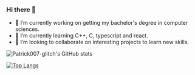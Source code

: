 ### Hi there 👋

<!--
**patrick007-glitch/patrick007-glitch** is a ✨ _special_ ✨ repository because its `README.md` (this file) appears on your GitHub profile.
-->
- 🔭 I’m currently working on getting my bachelor's degree in computer sciences.
- 🌱 I’m currently learning C++, C, typescript and react.
- 👯 I’m looking to collaborate on interesting projects to learn new skills.

![Patrick007-glitch's GitHub stats](https://github-readme-stats.vercel.app/api?username=patrick007-glitch&count_private=true&show_icons=true&theme=dark)

[![Top Langs](https://github-readme-stats.vercel.app/api/top-langs/?username=patrick007-glitch)](https://github.com/anuraghazra/github-readme-stats&theme=dark)
